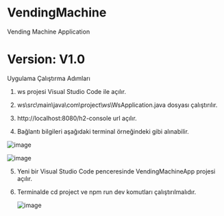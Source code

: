 # VendingMachine
Vending Machine Application

# Version: V1.0

Uygulama Çalıştırma Adımları

1. ws projesi Visual Studio Code ile açılır.
2. ws\src\main\java\com\project\ws\WsApplication.java dosyası çalıştırılır.
3. http://localhost:8080/h2-console url açılır.

4. Bağlantı bilgileri aşağıdaki terminal örneğindeki gibi alınabilir.

 ![image](https://github.com/DemetErol/VendingMachine/assets/45537416/f4c0d135-9ec4-4143-b86e-fc168c062bcd)


 ![image](https://github.com/DemetErol/VendingMachine/assets/45537416/b7438f6f-8c77-4f1a-afad-cd336ab7445c)

5. Yeni bir Visual Studio Code penceresinde VendingMachineApp projesi açılır.
6. Terminalde cd project ve npm run dev komutları çalıştırılmalıdır.

   ![image](https://github.com/DemetErol/VendingMachine/assets/45537416/f095f945-9152-48bd-ae9b-71609c4ec0a1)


